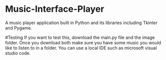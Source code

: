 # Music-Interface-Player
A music player application built in Python and its libraries including Tkinter and Pygame.

#Testing
If you want to test this, download the main.py file and the image folder. Once you download both make sure you have some music you would like to listen to in a folder. You can use a local IDE such as microsoft visual studio code.

